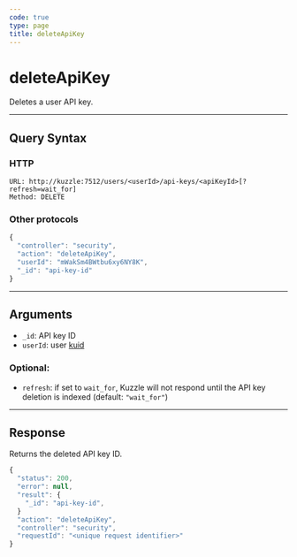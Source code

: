 ```yaml
---
code: true
type: page
title: deleteApiKey
---
```


# deleteApiKey

Deletes a user API key.

---

## Query Syntax

### HTTP

```http
URL: http://kuzzle:7512/users/<userId>/api-keys/<apiKeyId>[?refresh=wait_for]
Method: DELETE
```

### Other protocols

```js
{
  "controller": "security",
  "action": "deleteApiKey",
  "userId": "mWakSm4BWtbu6xy6NY8K",
  "_id": "api-key-id"
}
```

---

## Arguments

- `_id`: API key ID
- `userId`: user [kuid](/core/2/guides/kuzzle-depth/authentication#the-kuzzle-user-identifier)

### Optional:

- `refresh`: if set to `wait_for`, Kuzzle will not respond until the API key deletion is indexed (default: `"wait_for"`)

---

## Response

Returns the deleted API key ID.

```js
{
  "status": 200,
  "error": null,
  "result": {
    "_id": "api-key-id",
  }
  "action": "deleteApiKey",
  "controller": "security",
  "requestId": "<unique request identifier>"
}
```
